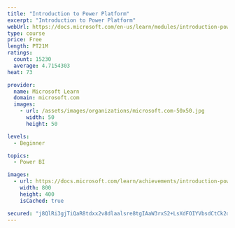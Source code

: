 ```yaml
---
title: "Introduction to Power Platform"
excerpt: "Introduction to Power Platform"
webUrl: https://docs.microsoft.com/en-us/learn/modules/introduction-power-platform/
type: course
price: Free
length: PT21M
ratings:
  count: 15230
  average: 4.7154303
heat: 73

provider:
  name: Microsoft Learn
  domain: microsoft.com
  images:
    - url: /assets/images/organizations/microsoft.com-50x50.jpg
      width: 50
      height: 50

levels:
  - Beginner

topics:
  - Power BI

images:
  - url: https://docs.microsoft.com/learn/achievements/introduction-power-platform-social.png
    width: 800
    height: 400
    isCached: true

secured: "j8QlRi3gjTiQaR8tdxx2v8dlaalsre8tgIAaW3rxS2+LsXdFOIYVbsdCtCk2dQjsMDWaUDRRBuFOel5ojT4Syq1DdPpzjvy4IRku1iOKZpGMK8C9KZsdagNMuMymEnpwch2yTEI/ggqV7CzoN+wHNl6ACVZlMSbyQYetC2ATDiycfcsWK/9JIazOuW8Scs+2WAHE1030NEOkHO73XQJppj8h51hCHewOjMtRTfM4rD2TORCFdtHAKExPLstfsFDKNKQUSdf8KGvgi8vkcjq2h0ejwgyD9DjLgM1ylrNLVjFl7P1XCzcCdq7PI3pBAsR42CEOk1hc0ax9GGVthvA5qPPcnmIrlyXcO+jBnowma9nSrl6IKpKvPQATIeWwuEGYLCm0hhzAPDGcS5eFOx9+uyd0rK3FbaQ4xq/krXSGII8F82Pu7eJJ5Oqisbt60arP;huoe1g4Uzi8U+RjETDZLzQ=="
---
```


